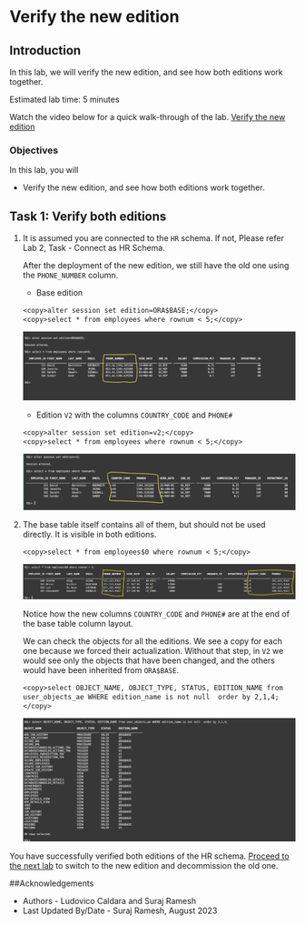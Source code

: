 # Verify the new edition

## Introduction

In this lab, we will verify the new edition, and see how both editions work together.

Estimated lab time: 5 minutes

Watch the video below for a quick walk-through of the lab.
[Verify the new edition](videohub:1_5sjzi4a3)

### Objectives

In this lab, you will

- Verify the new edition, and see how both editions work together.

## Task 1: Verify both editions

1. It is assumed you are connected to the `HR` schema. If not, Please refer Lab 2, Task - Connect as HR Schema.

    After the deployment of the new edition, we still have the old one using the `PHONE_NUMBER` column. 

    - Base edition

    ```text
    <copy>alter session set edition=ORA$BASE;</copy>
    <copy>select * from employees where rownum < 5;</copy>
    ```

    ![Employees Base edition](images/employees-base-edition.png " ")

    - Edition `V2` with the columns `COUNTRY_CODE` and `PHONE#`

    ```text
    <copy>alter session set edition=v2;</copy>
    <copy>select * from employees where rownum < 5;</copy>
    ```

    ![Employees v2 edition](images/employees-v2-edition.png " ")

2. The base table itself contains all of them, but should not be used directly. It is visible in both editions.

    ```text
    <copy>select * from employees$0 where rownum < 5;</copy>

    ```
    ![Employees-table](images/employees-basetable.png " ")

    Notice how the new columns `COUNTRY_CODE` and `PHONE#` are at the end of the base table column layout.

    We can check the objects for all the editions. We see a copy for each one because we forced their actualization. Without that step, in `V2` we would see only the objects that have been changed, and the others would have been inherited from `ORA$BASE`.

    ```text
    <copy>select OBJECT_NAME, OBJECT_TYPE, STATUS, EDITION_NAME from user_objects_ae WHERE edition_name is not null  order by 2,1,4;</copy>
    ```
    ![Employees all edition](images/employees-all-edition.png " ")

You have successfully verified both editions of the HR schema. [Proceed to the next lab](#next) to switch to the new edition and decommission the old one.

##Acknowledgements

- Authors - Ludovico Caldara and Suraj Ramesh
- Last Updated By/Date - Suraj Ramesh, August 2023
